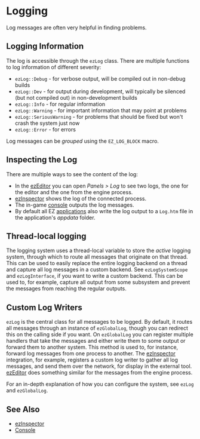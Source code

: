 # Logging

Log messages are often very helpful in finding problems.

## Logging Information

The log is accessible through the `ezLog` class. There are multiple functions to log information of different severity:

* `ezLog::Debug` - for verbose output, will be compiled out in non-debug builds
* `ezLog::Dev` - for output during development, will typically be silenced (but not compiled out) in non-development builds
* `ezLog::Info` - for regular information
* `ezLog::Warning` - for important information that may point at problems
* `ezLog::SeriousWarning` - for problems that should be fixed but won't crash the system just now
* `ezLog::Error` - for errors

Log messages can be *grouped* using the `EZ_LOG_BLOCK` macro.

## Inspecting the Log

There are multiple ways to see the content of the log:

* In the [ezEditor](../../getting-started/editor-overview.md) you can open *Panels > Log* to see two logs, the one for the editor and the one from the engine process.
* [ezInspector](../tools/inspector.md) shows the log of the connected process.
* The in-game [console](console.md) outputs the log messages.
* By default all EZ [applications](../runtime/application/application.md) also write the log output to a `Log.htm` file in the application's *appdata* folder.

## Thread-local logging

The logging system uses a thread-local variable to store the *active* logging system, through which to route all messages that originate on that thread. This can be used to easily replace the entire logging backend on a thread and capture all log messages in a custom backend. See `ezLogSystemScope` and `ezLogInterface`, if you want to write a custom backend. This can be used to, for example, capture all output from some subsystem and prevent the messages from reaching the regular outputs.

## Custom Log Writers

`ezLog` is the central class for all messages to be logged. By default, it routes all messages through an instance of `ezGlobalLog`, though you can redirect this on the calling side if you want. On `ezGlobalLog` you can register multiple handlers that take the messages and either write them to some output or forward them to another system. This method is used to, for instance, forward log messages from one process to another. The [ezInspector](../tools/inspector.md) integration, for example, registers a custom log writer to gather all log messages, and send them over the network, for display in the external tool. [ezEditor](../../getting-started/editor-overview.md) does something similar for the messages from the engine process.

For an in-depth explanation of how you can configure the system, see `ezLog` and `ezGlobalLog`.

## See Also


* [ezInspector](../tools/inspector.md)
* [Console](console.md)